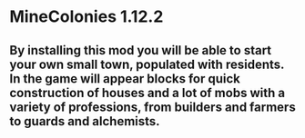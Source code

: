 # MineColonies 1.12.2

## By installing this mod you will be able to start your own small town, populated with residents. In the game will appear blocks for quick construction of houses and a lot of mobs with a variety of professions, from builders and farmers to guards and alchemists.
